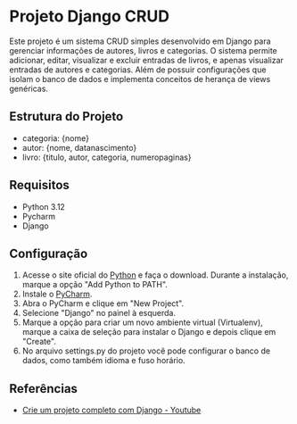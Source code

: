 # Projeto Django CRUD

Este projeto é um sistema CRUD simples desenvolvido em Django para gerenciar informações de autores, livros e categorias. 
O sistema permite adicionar, editar, visualizar e excluir entradas de livros, e apenas visualizar entradas de autores e categorias.
Além de possuir configurações que isolam o banco de dados e implementa conceitos de herança de views genéricas.

## Estrutura do Projeto

- categoria: {nome}
- autor: {nome, datanascimento}
- livro: {titulo, autor, categoria, numeropaginas}

## Requisitos

- Python 3.12
- Pycharm
- Django

## Configuração

1. Acesse o site oficial do [Python](https://www.python.org/) e faça o download. Durante a instalação, marque a opção "Add Python to PATH".
2. Instale o [PyCharm](https://www.jetbrains.com/pycharm/download/).
3. Abra o PyCharm e clique em "New Project".
4. Selecione "Django" no painel à esquerda.
5. Marque a opção para criar um novo ambiente virtual (Virtualenv), marque a caixa de seleção para instalar o Django e depois clique em "Create".
6. No arquivo settings.py do projeto você pode configurar o banco de dados, como também idioma e fuso horário. 

## Referências
- [Crie um projeto completo com Django - Youtube](https://www.youtube.com/watch?v=MsUL3Pgofl4)
